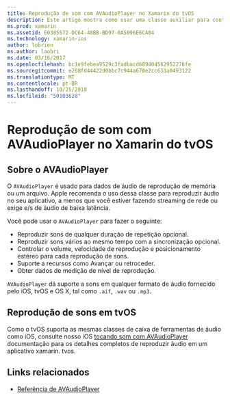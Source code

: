 ```yaml
---
title: Reprodução de som com AVAudioPlayer no Xamarin do tvOS
description: Este artigo mostra como usar uma classe auxiliar para controlar a reprodução do som usando um AVAudioPlayer em um aplicativo xamarin. IOS.
ms.prod: xamarin
ms.assetid: E0305572-DC64-48BB-BD97-0A5096E6CA04
ms.technology: xamarin-ios
author: lobrien
ms.author: laobri
ms.date: 03/16/2017
ms.openlocfilehash: bc1e9febea9529c3fadbacd689404562952276fe
ms.sourcegitcommit: e268fd44422d0bbc7c944a678e2cc633a0493122
ms.translationtype: MT
ms.contentlocale: pt-BR
ms.lasthandoff: 10/25/2018
ms.locfileid: "50103628"
---
```

# <a name="playing-sound-in-tvos-with-avaudioplayer-in-xamarin"></a>Reprodução de som com AVAudioPlayer no Xamarin do tvOS

## <a name="about-the-avaudioplayer"></a>Sobre o AVAudioPlayer

O `AVAudioPlayer` é usado para dados de áudio de reprodução de memória ou um arquivo. Apple recomenda o uso dessa classe para reproduzir áudio no seu aplicativo, a menos que você estiver fazendo streaming de rede ou exige e/s de áudio de baixa latência.

Você pode usar o `AVAudioPlayer` para fazer o seguinte:

- Reproduzir sons de qualquer duração de repetição opcional.
- Reproduzir sons vários ao mesmo tempo com a sincronização opcional.
- Controlar o volume, velocidade de reprodução e posicionamento estéreo para cada reprodução de sons.
- Suporte a recursos como Avançar ou retroceder.
- Obter dados de medição de nível de reprodução.

`AVAudioPlayer` dá suporte a sons em qualquer formato de áudio fornecido pelo iOS, tvOS e OS X, tal como `.aif`, `.wav` ou `.mp3`.

## <a name="playing-sounds-in-tvos"></a>Reprodução de sons em tvOS

Como o tvOS suporta as mesmas classes de caixa de ferramentas de áudio como iOS, consulte nosso iOS [tocando som com AVAudioPlayer](https://github.com/xamarin/recipes/tree/master/Recipes/ios/media/sound/avaudioplayer) documentação para os detalhes completos de reproduzir áudio em um aplicativo xamarin. tvos.



## <a name="related-links"></a>Links relacionados

- [Referência de AVAudioPlayer](https://developer.apple.com/library/ios/documentation/AVFoundation/Reference/AVAudioPlayerClassReference/)
